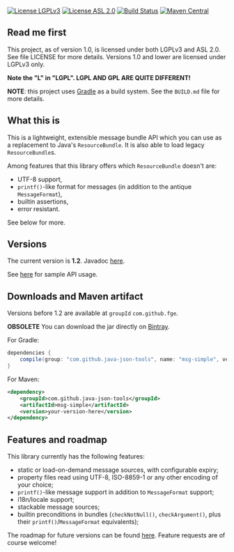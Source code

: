 [![License LGPLv3][LGPLv3 badge]][LGPLv3]
[![License ASL 2.0][ASL 2.0 badge]][ASL 2.0]
[![Build Status][Travis badge]][Travis]
[![Maven Central][Maven Central badge]][Maven]

## Read me first

This project, as of version 1.0, is licensed under both LGPLv3 and ASL 2.0. See
file LICENSE for more details. Versions 1.0 and lower are licensed under LGPLv3
only.

**Note the "L" in "LGPL". LGPL AND GPL ARE QUITE DIFFERENT!**

**NOTE**: this project uses [Gradle](http://gradle.org) as a build system. See the `BUILD.md` file
for more details.

## What this is

This is a lightweight, extensible message bundle API which you can use as a replacement to Java's
`ResourceBundle`. It is also able to load legacy `ResourceBundle`s.

Among features that this library offers which `ResourceBundle` doesn't are:

* UTF-8 support,
* `printf()`-like format for messages (in addition to the antique `MessageFormat`),
* builtin assertions,
* error resistant.

See below for more.

## Versions

The current version is **1.2**. Javadoc [here](https://java-json-tools.github.io/msg-simple/index.html).

See [here](https://github.com/fge/msg-simple/wiki/Examples) for sample API usage.

## Downloads and Maven artifact

Versions before 1.2 are available at `groupId` `com.github.fge`.

**OBSOLETE** You can download the jar directly on [Bintray](https://bintray.com/fge/maven/msg-simple).

For Gradle:

```gradle
dependencies {
    compile(group: "com.github.java-json-tools", name: "msg-simple", version: "yourVersionHere");
}
```

For Maven:

```xml
<dependency>
    <groupId>com.github.java-json-tools</groupId>
    <artifactId>msg-simple</artifactId>
    <version>your-version-here</version>
</dependency>
```

## Features and roadmap

This library currently has the following features:

* static or load-on-demand message sources, with configurable expiry;
* property files read using UTF-8, ISO-8859-1 or any other encoding of your choice;
* `printf()`-like message support in addition to `MessageFormat` support;
* i18n/locale support;
* stackable message sources;
* builtin preconditions in bundles (`checkNotNull()`, `checkArgument()`, plus their `printf()`/`MessageFormat` equivalents);

The roadmap for future versions can be found [here](https://github.com/fge/msg-simple/wiki/Roadmap). Feature requests are of course
welcome!

[LGPLv3 badge]: https://img.shields.io/:license-LGPLv3-blue.svg
[LGPLv3]: http://www.gnu.org/licenses/lgpl-3.0.html
[ASL 2.0 badge]: https://img.shields.io/:license-Apache%202.0-blue.svg
[ASL 2.0]: http://www.apache.org/licenses/LICENSE-2.0.html
[Travis Badge]: https://api.travis-ci.org/java-json-tools/msg-simple.svg?branch=master
[Travis]: https://travis-ci.org/java-json-tools/msg-simple
[Maven Central badge]: https://img.shields.io/maven-central/v/com.github.java-json-tools/msg-simple.svg
[Maven]: https://search.maven.org/artifact/com.github.java-json-tools/msg-simple

